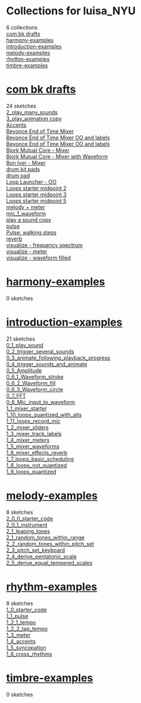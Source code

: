 # Collections for luisa_NYU
6 collections  
[com bk drafts](https://editor.p5js.org/luisa_NYU/collections/ITffB7g0N)<!-- 2024-09-24T15:07:22.077Z -->  
[harmony-examples](https://editor.p5js.org/luisa_NYU/collections/-Uku0lQyEe)<!-- 2025-02-28T18:41:24.734Z -->  
[introduction-examples](https://editor.p5js.org/luisa_NYU/collections/_qxPlDhHb)<!-- 2025-02-28T18:51:36.663Z -->  
[melody-examples](https://editor.p5js.org/luisa_NYU/collections/Olyx3i90r)<!-- 2025-03-04T16:14:16.656Z -->  
[rhythm-examples](https://editor.p5js.org/luisa_NYU/collections/Qc5dBFJLO)<!-- 2025-02-28T18:51:47.000Z -->  
[timbre-examples](https://editor.p5js.org/luisa_NYU/collections/D_BDyrQpp)<!-- 2025-02-28T18:41:24.137Z -->  

# [com bk drafts](https://editor.p5js.org/luisa_NYU/collections/ITffB7g0N)
24 sketches  
[2\_play\_many\_sounds](https://editor.p5js.org/luisa_NYU/sketches/w0cEo4waC)  
[3\_play\_animation copy](https://editor.p5js.org/luisa_NYU/sketches/n6h450XEt)  
[Accents](https://editor.p5js.org/luisa_NYU/sketches/M-N5COMAs)  
[Beyonce End of Time Mixer](https://editor.p5js.org/luisa_NYU/sketches/ibSDvtJVZ)  
[Beyonce End of Time Mixer OO and labels](https://editor.p5js.org/luisa_NYU/sketches/kRP0-HiH7)  
[Beyonce End of Time Mixer OO and labels](https://editor.p5js.org/luisa_NYU/sketches/F3VXJsTkM)  
[Bjork Mutual Core - Mixer](https://editor.p5js.org/luisa_NYU/sketches/wYp2VZTfU)  
[Bjork Mutual Core - Mixer with Waveform](https://editor.p5js.org/luisa_NYU/sketches/1qoNg-ooV)  
[Bon Iver - Mixer](https://editor.p5js.org/luisa_NYU/sketches/7QjN9HPLu)  
[drum kit pads](https://editor.p5js.org/luisa_NYU/sketches/XfYp9WTCo)  
[drum pad](https://editor.p5js.org/luisa_NYU/sketches/PBb9ytNaR)  
[Loop Launcher - OO](https://editor.p5js.org/luisa_NYU/sketches/nrUjztGAG)  
[Loops starter midpoint 2](https://editor.p5js.org/luisa_NYU/sketches/63rjLWUVC)  
[Loops starter midpoint 3](https://editor.p5js.org/luisa_NYU/sketches/GaXfjY57A)  
[Loops starter midpoint 5](https://editor.p5js.org/luisa_NYU/sketches/0WXkqnL9Z)  
[melody + meter](https://editor.p5js.org/luisa_NYU/sketches/vynz3it3_)  
[mic\_1\_waveform](https://editor.p5js.org/luisa_NYU/sketches/GvS7O7if4)  
[play a sound copy](https://editor.p5js.org/luisa_NYU/sketches/3MO4n02zr)  
[pulse](https://editor.p5js.org/luisa_NYU/sketches/ZlJETo-SY)  
[Pulse: walking steps](https://editor.p5js.org/luisa_NYU/sketches/yPrI77tIZ)  
[reverb](https://editor.p5js.org/luisa_NYU/sketches/f8TbfaHuJ)  
[visualize - frequency spectrum](https://editor.p5js.org/luisa_NYU/sketches/odAzI2Mf3)  
[visualize - meter](https://editor.p5js.org/luisa_NYU/sketches/kwk8N7GFd)  
[visualize - waveform filled](https://editor.p5js.org/luisa_NYU/sketches/R9sVV8wwf)  

# [harmony-examples](https://editor.p5js.org/luisa_NYU/collections/-Uku0lQyEe)
0 sketches  

# [introduction-examples](https://editor.p5js.org/luisa_NYU/collections/_qxPlDhHb)
21 sketches  
[0\_1\_play\_sound](https://editor.p5js.org/luisa_NYU/sketches/i-gBB5mx6)  
[0\_2\_trigger\_several\_sounds](https://editor.p5js.org/luisa_NYU/sketches/cjndUn09D)  
[0\_3\_animate\_following\_playback\_progress](https://editor.p5js.org/luisa_NYU/sketches/qrg5xxiwW)  
[0\_4\_trigger\_sounds\_and\_animate](https://editor.p5js.org/luisa_NYU/sketches/_7LM1HbK1)  
[0\_5\_Amplitude](https://editor.p5js.org/luisa_NYU/sketches/ibKI7AJ9H)  
[0\_6\_1\_Waveform\_stroke](https://editor.p5js.org/luisa_NYU/sketches/HB5wHGzzb)  
[0\_6\_2\_Waveform\_fill](https://editor.p5js.org/luisa_NYU/sketches/LJ5GXxgc_)  
[0\_6\_3\_Waveform\_circle](https://editor.p5js.org/luisa_NYU/sketches/uWt4LPvdVC)  
[0\_7\_FFT](https://editor.p5js.org/luisa_NYU/sketches/xxVm4f7JL)  
[0\_8\_Mic\_input\_to\_waveform](https://editor.p5js.org/luisa_NYU/sketches/pyxMmgpFG)  
[1\_1\_mixer\_starter](https://editor.p5js.org/luisa_NYU/sketches/YDmSWppnT)  
[1\_10\_loops\_quantized\_with\_alts](https://editor.p5js.org/luisa_NYU/sketches/EG5dh4BSF)  
[1\_11\_loops\_record\_mic](https://editor.p5js.org/luisa_NYU/sketches/TcZKN-pc-)  
[1\_2\_mixer\_sliders](https://editor.p5js.org/luisa_NYU/sketches/Krie5RHHa)  
[1\_3\_mixer\_track\_labels](https://editor.p5js.org/luisa_NYU/sketches/jpApHFLIU)  
[1\_4\_mixer\_meters](https://editor.p5js.org/luisa_NYU/sketches/NUdTTpoFW)  
[1\_5\_mixer\_waveforms](https://editor.p5js.org/luisa_NYU/sketches/JXNLO6ftn)  
[1\_6\_mixer\_effects\_reverb](https://editor.p5js.org/luisa_NYU/sketches/yiWKilVhD)  
[1\_7\_loops\_basic\_scheduling](https://editor.p5js.org/luisa_NYU/sketches/DYm-5g7SE)  
[1\_8\_loops\_not\_quantized](https://editor.p5js.org/luisa_NYU/sketches/ay2K4eF5l)  
[1\_9\_loops\_quantized](https://editor.p5js.org/luisa_NYU/sketches/045PCv3_W)  

# [melody-examples](https://editor.p5js.org/luisa_NYU/collections/Olyx3i90r)
8 sketches  
[2\_0\_0\_starter\_code](https://editor.p5js.org/luisa_NYU/sketches/KWiPisKid)  
[2\_0\_1\_instrument](https://editor.p5js.org/luisa_NYU/sketches/HQrJd0Wag)  
[2\_1\_leaping\_tones](https://editor.p5js.org/luisa_NYU/sketches/ikAmI3pT0)  
[2\_1\_random\_tones\_within\_range](https://editor.p5js.org/luisa_NYU/sketches/OVcoyLHKv)  
[2\_2\_random\_tones\_within\_pitch\_set](https://editor.p5js.org/luisa_NYU/sketches/n8cvmXT778)  
[2\_3\_pitch\_set\_keyboard](https://editor.p5js.org/luisa_NYU/sketches/49z3U40Hl)  
[2\_4\_derive\_pentatonic\_scale](https://editor.p5js.org/luisa_NYU/sketches/Agjy1M-S9)  
[2\_5\_derive\_equal\_tempered\_scales](https://editor.p5js.org/luisa_NYU/sketches/iXq5gh4SG)  

# [rhythm-examples](https://editor.p5js.org/luisa_NYU/collections/Qc5dBFJLO)
8 sketches  
[1\_0\_starter\_code](https://editor.p5js.org/luisa_NYU/sketches/lyxKrogbZ)  
[1\_1\_pulse](https://editor.p5js.org/luisa_NYU/sketches/uzDVX1Ymm)  
[1\_2\_1\_tempo](https://editor.p5js.org/luisa_NYU/sketches/yQ_JvTKtC)  
[1\_2\_2\_tap\_tempo](https://editor.p5js.org/luisa_NYU/sketches/rb_GbwUmd)  
[1\_3\_meter](https://editor.p5js.org/luisa_NYU/sketches/ay9GU2TSQ)  
[1\_4\_accents](https://editor.p5js.org/luisa_NYU/sketches/or46Mib_O)  
[1\_5\_syncopation](https://editor.p5js.org/luisa_NYU/sketches/48LOVQa7u)  
[1\_6\_cross\_rhythms](https://editor.p5js.org/luisa_NYU/sketches/JHkYG8mdL)  

# [timbre-examples](https://editor.p5js.org/luisa_NYU/collections/D_BDyrQpp)
0 sketches  